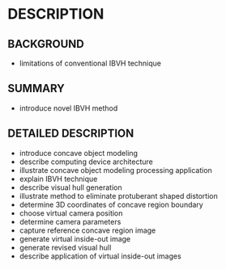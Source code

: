 # DESCRIPTION

## BACKGROUND

- limitations of conventional IBVH technique

## SUMMARY

- introduce novel IBVH method

## DETAILED DESCRIPTION

- introduce concave object modeling
- describe computing device architecture
- illustrate concave object modeling processing application
- explain IBVH technique
- describe visual hull generation
- illustrate method to eliminate protuberant shaped distortion
- determine 3D coordinates of concave region boundary
- choose virtual camera position
- determine camera parameters
- capture reference concave region image
- generate virtual inside-out image
- generate revised visual hull
- describe application of virtual inside-out images

